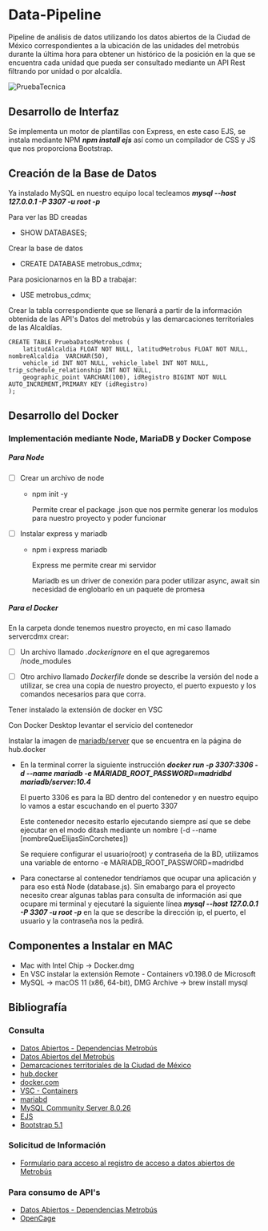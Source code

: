 # Data-Pipeline
Pipeline de análisis de datos utilizando los datos abiertos de la Ciudad de México correspondientes a la ubicación de las unidades del metrobús durante la última hora para obtener un histórico de la posición en la que se encuentra cada unidad que pueda ser consultado mediante un API Rest filtrando por unidad o por alcaldía.

![PruebaTecnica](https://user-images.githubusercontent.com/68882204/136842944-20bbfc45-5e3e-4656-b0ea-cdbb3107c62c.jpg)

## Desarrollo de Interfaz

Se implementa un motor de plantillas con Express, en este caso EJS, se instala mediante NPM ***npm install ejs*** así como un compilador de CSS y JS que nos proporciona Bootstrap.

## Creación de la Base de Datos

Ya instalado MySQL en nuestro equipo local tecleamos ***mysql --host 127.0.0.1 -P 3307 -u root -p*** 

Para ver las BD creadas

- SHOW DATABASES; 

Crear la base de datos

- CREATE DATABASE metrobus_cdmx;

Para posicionarnos en la BD a trabajar:

- USE metrobus_cdmx;

Crear la tabla correspondiente que se llenará a partir de la información obtenida de las API's Datos del metrobús y las demarcaciones territoriales de las Alcaldías.

```mysq
CREATE TABLE PruebaDatosMetrobus (
	latitudAlcaldia FLOAT NOT NULL, latitudMetrobus FLOAT NOT NULL, nombreAlcaldia  VARCHAR(50), 
	vehicle_id INT NOT NULL, vehicle_label INT NOT NULL, trip_schedule_relationship INT NOT NULL, 
	geographic_point VARCHAR(100), idRegistro BIGINT NOT NULL AUTO_INCREMENT,PRIMARY KEY (idRegistro)
);
```

## Desarrollo del Docker

### Implementación mediante Node, MariaDB y Docker Compose

##### Para Node

- [ ] Crear un archivo de node

  - npm init -y

    Permite crear el package .json que nos permite generar los modulos para nuestro proyecto y poder funcionar 

- [ ] Instalar express y mariadb

  - npm i express mariadb

    Express me permite crear mi servidor

    Mariadb es un driver de conexión para poder utilizar async, await sin necesidad de englobarlo en un paquete de promesa

    

##### Para el Docker

En la carpeta donde tenemos nuestro proyecto, en mi caso llamado servercdmx crear:

- [ ] Un archivo llamado *.dockerignore* en el que agregaremos /node_modules
- [ ] Otro archivo llamado *Dockerfile* donde se describe la versión del node a utilizar, se crea una copia de nuestro proyecto, el puerto expuesto y los comandos necesarios para que corra.



Tener instalado la extensión de docker en VSC

Con Docker Desktop levantar el servicio del contenedor 

Instalar la imagen de <u>mariadb/server</u> que se encuentra en la página de hub.docker

- En la terminal correr la siguiente instrucción ***docker run -p 3307:3306 -d --name mariadb -e MARIADB_ROOT_PASSWORD=madridbd mariadb/server:10.4***

  El puerto 3306 es para la BD dentro del contenedor y en nuestro equipo lo vamos a estar escuchando en el puerto 3307

  Este contenedor necesito estarlo ejecutando siempre así que se debe ejecutar en el modo ditash mediante un nombre (-d --name [nombreQueElijasSinCorchetes])

  Se requiere configurar el usuario(root) y contraseña de la BD, utilizamos una variable de entorno -e MARIADB_ROOT_PASSWORD=madridbd



- Para conectarse al contenedor tendríamos que ocupar una aplicación y para eso está Node (database.js). Sin emabargo para el proyecto necesito crear algunas tablas para consulta de información así que ocupare mi terminal y ejecutaré la siguiente línea ***mysql --host 127.0.0.1 -P 3307 -u root -p*** en la que se describe la dirección ip, el puerto, el usuario y la contraseña nos la pedirá.

## Componentes a Instalar en MAC 

- Mac with Intel Chip -> Docker.dmg
- En VSC instalar la extensión Remote - Containers v0.198.0 de Microsoft 
- MySQL -> macOS 11 (x86, 64-bit), DMG Archive -> brew install mysql

## Bibliografía

### Consulta

- [Datos Abiertos - Dependencias Metrobús](https://datos.cdmx.gob.mx/dataset/prueba_fetchdata_metrobus/resource/ad360a0e-b42f-482c-af12-1fd72140032e?inner_span=True)
- [Datos Abiertos del Metrobús](https://www.metrobus.cdmx.gob.mx/portal-ciudadano/datos-abiertos)
- [Demarcaciones territoriales de la Ciudad de México](https://es.wikipedia.org/wiki/Demarcaciones_territoriales_de_la_Ciudad_de_M%C3%A9xico)
- [hub.docker](https://hub.docker.com/_/node)
- [docker.com](https://www.docker.com/products/docker-desktop)
- [VSC - Containers](https://code.visualstudio.com/docs/remote/containers-tutorial)
- [mariabd](https://hub.docker.com/r/mariadb/server)
- [MySQL Community Server 8.0.26](https://dev.mysql.com/downloads/mysql/)
- [EJS](https://ejs.co/)
- [Bootstrap 5.1](https://getbootstrap.com/docs/5.1/getting-started/introduction/)



### Solicitud de Información

- [Formulario para acceso al registro de acceso a datos abiertos de Metrobús](https://forms.office.com/Pages/ResponsePage.aspx?id=fmda5wBBMUS4nuV02NmQEBAjAkiQSeRPm_l9XWJZUPFUNUxOUkFKT1FZTE41WEtSOVo2MkJSTUIzVi4u)

### Para consumo de API's

- [Datos Abiertos - Dependencias Metrobús](https://datos.cdmx.gob.mx/dataset/prueba_fetchdata_metrobus/resource/ad360a0e-b42f-482c-af12-1fd72140032e?inner_span=True)
- [OpenCage](https://opencagedata.com/)


